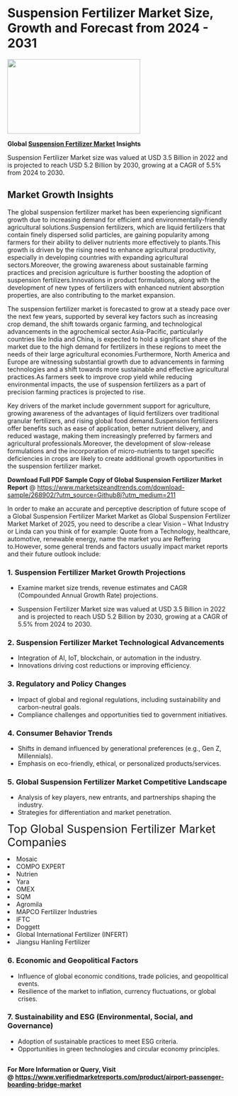 <H1>Suspension Fertilizer Market Size, Growth and Forecast from 2024 - 2031</H1><img class="aligncenter size-medium wp-image-584254" src="https://thirdeyenews.in/wp-content/uploads/2024/09/Global-Market-Research-300x168.jpeg" alt="" width="300" height="168" /><p><strong>Global&nbsp;<a href="https://www.marketsizeandtrends.com/download-sample/268902/?utm_source=Github8j?utm_medium=211">Suspension Fertilizer Market</a> Insights</strong></p><p>Suspension Fertilizer Market size was valued at USD 3.5 Billion in 2022 and is projected to reach USD 5.2 Billion by 2030, growing at a CAGR of 5.5% from 2024 to 2030.</p><p><h2>Market Growth Insights</h2> <p>The global suspension fertilizer market has been experiencing significant growth due to increasing demand for efficient and environmentally-friendly agricultural solutions.Suspension fertilizers, which are liquid fertilizers that contain finely dispersed solid particles, are gaining popularity among farmers for their ability to deliver nutrients more effectively to plants.This growth is driven by the rising need to enhance agricultural productivity, especially in developing countries with expanding agricultural sectors.Moreover, the growing awareness about sustainable farming practices and precision agriculture is further boosting the adoption of suspension fertilizers.Innovations in product formulations, along with the development of new types of fertilizers with enhanced nutrient absorption properties, are also contributing to the market expansion.</p> <p>The suspension fertilizer market is forecasted to grow at a steady pace over the next few years, supported by several key factors such as increasing crop demand, the shift towards organic farming, and technological advancements in the agrochemical sector.Asia-Pacific, particularly countries like India and China, is expected to hold a significant share of the market due to the high demand for fertilizers in these regions to meet the needs of their large agricultural economies.Furthermore, North America and Europe are witnessing substantial growth due to advancements in farming technologies and a shift towards more sustainable and effective agricultural practices.As farmers seek to improve crop yield while reducing environmental impacts, the use of suspension fertilizers as a part of precision farming practices is projected to rise.</p> <p>Key drivers of the market include government support for agriculture, growing awareness of the advantages of liquid fertilizers over traditional granular fertilizers, and rising global food demand.Suspension fertilizers offer benefits such as ease of application, better nutrient delivery, and reduced wastage, making them increasingly preferred by farmers and agricultural professionals.Moreover, the development of slow-release formulations and the incorporation of micro-nutrients to target specific deficiencies in crops are likely to create additional growth opportunities in the suspension fertilizer market.</p> <p><span class=""><strong>Download Full PDF Sample Copy of Global Suspension Fertilizer Market Report</strong> @ <a href="https://www.marketsizeandtrends.com/download-sample/268902/?utm_source=Github8j?utm_medium=211" target="_blank">https://www.marketsizeandtrends.com/download-sample/268902/?utm_source=Github8j?utm_medium=211</a></span></p><p>In order to make an accurate and perceptive description of future scope of a Global&nbsp;Suspension Fertilizer Market Market as Global&nbsp;Suspension Fertilizer Market Market of 2025, you need to describe a clear Vision &ndash; What Industry or Linda can you think of for example: Quote from a Technology, healthcare, automotive, renewable energy, name the market you are Reffering to.However, some general trends and factors usually impact market reports and their future outlook include:</p><h3>1.&nbsp;<strong>Suspension Fertilizer Market Growth Projections</strong></h3><ul><li>Examine market size trends, revenue estimates and CAGR (Compounded Annual Growth Rate) projections.</li><li><p>Suspension Fertilizer Market size was valued at USD 3.5 Billion in 2022 and is projected to reach USD 5.2 Billion by 2030, growing at a CAGR of 5.5% from 2024 to 2030.</p></li></ul><h3>2.&nbsp;<strong>Suspension Fertilizer Market Technological Advancements</strong></h3><ul><li>Integration of AI, IoT, blockchain, or automation in the industry.</li><li>Innovations driving cost reductions or improving efficiency.</li></ul><h3>3.&nbsp;<strong>Regulatory and Policy Changes</strong></h3><ul><li>Impact of global and regional regulations, including sustainability and carbon-neutral goals.</li><li>Compliance challenges and opportunities tied to government initiatives.</li></ul><h3>4.&nbsp;<strong>Consumer Behavior Trends</strong></h3><ul><li>Shifts in demand influenced by generational preferences (e.g., Gen Z, Millennials).</li><li>Emphasis on eco-friendly, ethical, or personalized products/services.</li></ul><h3>5.&nbsp;<strong>Global Suspension Fertilizer Market Competitive Landscape</strong></h3><ul><li>Analysis of key players, new entrants, and partnerships shaping the industry.</li><li>Strategies for differentiation and market penetration.</li></ul><p data-pm-slice="1 1 []"><span style="color: inherit; font-family: inherit; font-size: 25px;">Top Global Suspension Fertilizer Market Companies</span></p><div class="" data-test-id=""><p><li>Mosaic</li><li> COMPO EXPERT</li><li> Nutrien</li><li> Yara</li><li> OMEX</li><li> SQM</li><li> Agromila</li><li> MAPCO Fertilizer Industries</li><li> IFTC</li><li> Doggett</li><li> Global International Fertilizer (INFERT)</li><li> Jiangsu Hanling Fertilizer</li></p></div><h3>6.&nbsp;<strong>Economic and Geopolitical Factors</strong></h3><ul><li>Influence of global economic conditions, trade policies, and geopolitical events.</li><li>Resilience of the market to inflation, currency fluctuations, or global crises.</li></ul><h3>7.&nbsp;<strong>Sustainability and ESG (Environmental, Social, and Governance)</strong></h3><ul><li>Adoption of sustainable practices to meet ESG criteria.</li><li>Opportunities in green technologies and circular economy principles.</li></ul><h2><strong style="font-size: 14px;">For More Information or Query, Visit @&nbsp;</strong><a style="background-color: #ffffff; font-size: 14px;" href="https://www.marketsizeandtrends.com/report/suspension-fertilizer-market/" target="_blank">https://www.verifiedmarketreports.com/product/airport-passenger-boarding-bridge-market</a></h2>